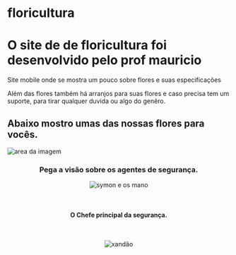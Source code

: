 # floricultura
<div>
    <h1>O site de de floricultura foi desenvolvido pelo prof mauricio</h1>
    <p> Site mobile onde se mostra um pouco sobre flores e suas especificações</p>
    <p> Além das flores também há arranjos para suas flores e caso precisa tem um suporte, para tirar qualquer duvida ou algo do genêro.</p>
        <h2> Abaixo mostro umas das nossas flores para vocês.</h2>
            <img src="https://img.freepik.com/fotos-gratis/close-up-de-uma-flor-roxa_181624-25863.jpg?w=2000" alt="area da imagem">
            <h3 align = "center"> Pega a visão sobre os agentes de segurança.</h3>  
            <p align ="center" ><img src="https://www.fatosdesconhecidos.com.br/wp-content/uploads/2017/12/terry-crews-bra.jpg" alt= "symon e os mano"></p>
            <br>
            <h4 align ="center" > O Chefe principal da segurança. </h4>
            <br>
            <p align = "center"><img src="https://images.uncyc.org/pt/thumb/f/fd/Xandão_Live.jpg/300px-Xandão_Live.jpg" alt="xandão"> </p>

</div>

